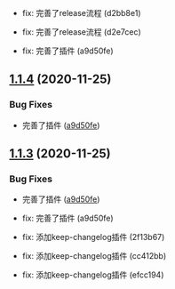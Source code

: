 * fix: 完善了release流程 (d2bb8e1)

* fix: 完善了release流程 (d2e7cec)
* fix: 完善了插件 (a9d50fe)

## [1.1.4](https://github.com/echoLC/rich-text-editor/compare/v1.1.2...v1.1.4) (2020-11-25)


### Bug Fixes

* 完善了插件 ([a9d50fe](https://github.com/echoLC/rich-text-editor/commit/a9d50feda8b438329bff555b283b51994efd9d0d))

## [1.1.3](https://github.com/echoLC/rich-text-editor/compare/v1.1.2...v1.1.3) (2020-11-25)


### Bug Fixes

* 完善了插件 ([a9d50fe](https://github.com/echoLC/rich-text-editor/commit/a9d50feda8b438329bff555b283b51994efd9d0d))

* fix: 完善了插件 (a9d50fe)

* fix: 添加keep-changelog插件 (2f13b67)
* fix: 添加keep-changelog插件 (cc412bb)
* fix: 添加keep-changelog插件 (efcc194)

